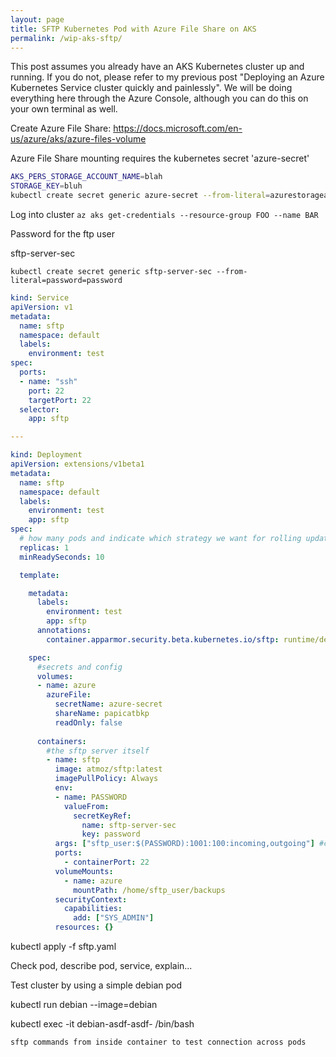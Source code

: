 ```yaml
---
layout: page
title: SFTP Kubernetes Pod with Azure File Share on AKS
permalink: /wip-aks-sftp/
---
```


This post assumes you already have an AKS Kubernetes cluster up and running. If you do not, please refer to my previous post "Deploying an Azure Kubernetes Service cluster quickly and painlessly". We will be doing everything here through the Azure Console, although you can do this on your own terminal as well.

Create Azure File Share: https://docs.microsoft.com/en-us/azure/aks/azure-files-volume

Azure File Share mounting requires the kubernetes secret 'azure-secret'

```bash
AKS_PERS_STORAGE_ACCOUNT_NAME=blah
STORAGE_KEY=bluh
kubectl create secret generic azure-secret --from-literal=azurestorageaccountname=$AKS_PERS_STORAGE_ACCOUNT_NAME --from-literal=azurestorageaccountkey=$STORAGE_KEY
```

Log into cluster `az aks get-credentials --resource-group FOO --name BAR`

Password for the ftp user

sftp-server-sec

`kubectl create secret generic sftp-server-sec --from-literal=password=password`

```yaml
kind: Service
apiVersion: v1
metadata:
  name: sftp
  namespace: default
  labels:
    environment: test
spec:
  ports:
  - name: "ssh"
    port: 22
    targetPort: 22
  selector:
    app: sftp

---

kind: Deployment
apiVersion: extensions/v1beta1
metadata:
  name: sftp
  namespace: default
  labels:
    environment: test
    app: sftp
spec:
  # how many pods and indicate which strategy we want for rolling update
  replicas: 1
  minReadySeconds: 10

  template:

    metadata:
      labels:
        environment: test
        app: sftp
      annotations:
        container.apparmor.security.beta.kubernetes.io/sftp: runtime/default

    spec:
      #secrets and config
      volumes:
      - name: azure
        azureFile:
          secretName: azure-secret
          shareName: papicatbkp
          readOnly: false
      
      containers:
        #the sftp server itself
        - name: sftp
          image: atmoz/sftp:latest
          imagePullPolicy: Always
          env:
          - name: PASSWORD
            valueFrom:
              secretKeyRef:
                name: sftp-server-sec
                key: password
          args: ["sftp_user:$(PASSWORD):1001:100:incoming,outgoing"] #create users and dirs
          ports:
            - containerPort: 22
          volumeMounts:
            - name: azure
              mountPath: /home/sftp_user/backups
          securityContext:
            capabilities:
              add: ["SYS_ADMIN"]
          resources: {}
```



kubectl apply -f sftp.yaml

Check pod, describe pod, service, explain...

Test cluster by using a simple debian pod

kubectl run debian --image=debian

kubectl exec -it debian-asdf-asdf- /bin/bash

```
sftp commands from inside container to test connection across pods
```